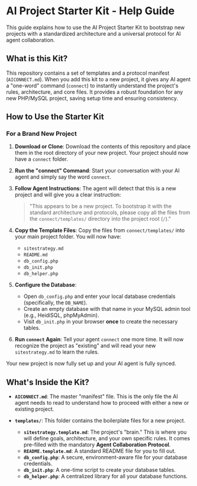 # AI Project Starter Kit - Help Guide

This guide explains how to use the AI Project Starter Kit to bootstrap new projects with a standardized architecture and a universal protocol for AI agent collaboration.

## What is this Kit?

This repository contains a set of templates and a protocol manifest (`AICONNECT.md`). When you add this kit to a new project, it gives any AI agent a "one-word" command (`connect`) to instantly understand the project's rules, architecture, and core files. It provides a robust foundation for any new PHP/MySQL project, saving setup time and ensuring consistency.

## How to Use the Starter Kit

### For a Brand New Project

1.  **Download or Clone**: Download the contents of this repository and place them in the root directory of your new project. Your project should now have a `connect` folder.

2.  **Run the "connect" Command**: Start your conversation with your AI agent and simply say the word `connect`.

3.  **Follow Agent Instructions**: The agent will detect that this is a new project and will give you a clear instruction:
    > "This appears to be a new project. To bootstrap it with the standard architecture and protocols, please copy all the files from the `connect/templates/` directory into the project root (`/`)."

4.  **Copy the Template Files**: Copy the files from `connect/templates/` into your main project folder. You will now have:
    *   `sitestrategy.md`
    *   `README.md`
    *   `db_config.php`
    *   `db_init.php`
    *   `db_helper.php`

5.  **Configure the Database**:
    *   Open `db_config.php` and enter your local database credentials (specifically, the `DB_NAME`).
    *   Create an empty database with that name in your MySQL admin tool (e.g., HeidiSQL, phpMyAdmin).
    *   Visit `db_init.php` in your browser **once** to create the necessary tables.

6.  **Run `connect` Again**: Tell your agent `connect` one more time. It will now recognize the project as "existing" and will read your new `sitestrategy.md` to learn the rules.

Your new project is now fully set up and your AI agent is fully synced.

## What's Inside the Kit?

-   **`AICONNECT.md`**: The master "manifest" file. This is the only file the AI agent needs to read to understand how to proceed with either a new or existing project.

-   **`templates/`**: This folder contains the boilerplate files for a new project.
    -   **`sitestrategy.template.md`**: The project's "brain." This is where you will define goals, architecture, and your own specific rules. It comes pre-filled with the mandatory **Agent Collaboration Protocol**.
    -   **`README.template.md`**: A standard README file for you to fill out.
    -   **`db_config.php`**: A secure, environment-aware file for your database credentials.
    -   **`db_init.php`**: A one-time script to create your database tables.
    -   **`db_helper.php`**: A centralized library for all your database functions.
